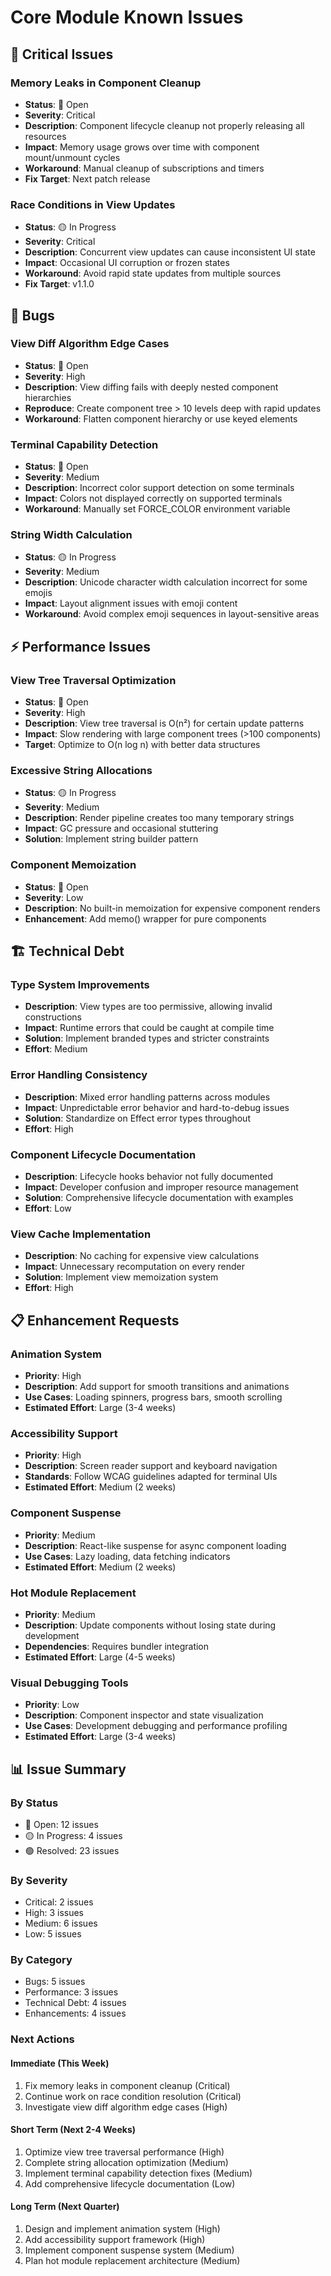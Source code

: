 # Core Module Known Issues

## 🚨 Critical Issues

### Memory Leaks in Component Cleanup
- **Status**: 🔴 Open
- **Severity**: Critical
- **Description**: Component lifecycle cleanup not properly releasing all resources
- **Impact**: Memory usage grows over time with component mount/unmount cycles
- **Workaround**: Manual cleanup of subscriptions and timers
- **Fix Target**: Next patch release

### Race Conditions in View Updates
- **Status**: 🟡 In Progress
- **Severity**: Critical
- **Description**: Concurrent view updates can cause inconsistent UI state
- **Impact**: Occasional UI corruption or frozen states
- **Workaround**: Avoid rapid state updates from multiple sources
- **Fix Target**: v1.1.0

## 🐛 Bugs

### View Diff Algorithm Edge Cases
- **Status**: 🔴 Open
- **Severity**: High
- **Description**: View diffing fails with deeply nested component hierarchies
- **Reproduce**: Create component tree > 10 levels deep with rapid updates
- **Workaround**: Flatten component hierarchy or use keyed elements

### Terminal Capability Detection
- **Status**: 🔴 Open
- **Severity**: Medium
- **Description**: Incorrect color support detection on some terminals
- **Impact**: Colors not displayed correctly on supported terminals
- **Workaround**: Manually set FORCE_COLOR environment variable

### String Width Calculation
- **Status**: 🟡 In Progress
- **Severity**: Medium
- **Description**: Unicode character width calculation incorrect for some emojis
- **Impact**: Layout alignment issues with emoji content
- **Workaround**: Avoid complex emoji sequences in layout-sensitive areas

## ⚡ Performance Issues

### View Tree Traversal Optimization
- **Status**: 🔴 Open
- **Severity**: High
- **Description**: View tree traversal is O(n²) for certain update patterns
- **Impact**: Slow rendering with large component trees (>100 components)
- **Target**: Optimize to O(n log n) with better data structures

### Excessive String Allocations
- **Status**: 🟡 In Progress
- **Severity**: Medium
- **Description**: Render pipeline creates too many temporary strings
- **Impact**: GC pressure and occasional stuttering
- **Solution**: Implement string builder pattern

### Component Memoization
- **Status**: 🔴 Open
- **Severity**: Low
- **Description**: No built-in memoization for expensive component renders
- **Enhancement**: Add memo() wrapper for pure components

## 🏗️ Technical Debt

### Type System Improvements
- **Description**: View types are too permissive, allowing invalid constructions
- **Impact**: Runtime errors that could be caught at compile time
- **Solution**: Implement branded types and stricter constraints
- **Effort**: Medium

### Error Handling Consistency
- **Description**: Mixed error handling patterns across modules
- **Impact**: Unpredictable error behavior and hard-to-debug issues
- **Solution**: Standardize on Effect error types throughout
- **Effort**: High

### Component Lifecycle Documentation
- **Description**: Lifecycle hooks behavior not fully documented
- **Impact**: Developer confusion and improper resource management
- **Solution**: Comprehensive lifecycle documentation with examples
- **Effort**: Low

### View Cache Implementation
- **Description**: No caching for expensive view calculations
- **Impact**: Unnecessary recomputation on every render
- **Solution**: Implement view memoization system
- **Effort**: High

## 📋 Enhancement Requests

### Animation System
- **Priority**: High
- **Description**: Add support for smooth transitions and animations
- **Use Cases**: Loading spinners, progress bars, smooth scrolling
- **Estimated Effort**: Large (3-4 weeks)

### Accessibility Support
- **Priority**: High
- **Description**: Screen reader support and keyboard navigation
- **Standards**: Follow WCAG guidelines adapted for terminal UIs
- **Estimated Effort**: Medium (2 weeks)

### Component Suspense
- **Priority**: Medium
- **Description**: React-like suspense for async component loading
- **Use Cases**: Lazy loading, data fetching indicators
- **Estimated Effort**: Medium (2 weeks)

### Hot Module Replacement
- **Priority**: Medium
- **Description**: Update components without losing state during development
- **Dependencies**: Requires bundler integration
- **Estimated Effort**: Large (4-5 weeks)

### Visual Debugging Tools
- **Priority**: Low
- **Description**: Component inspector and state visualization
- **Use Cases**: Development debugging and performance profiling
- **Estimated Effort**: Large (3-4 weeks)

## 📊 Issue Summary

### By Status
- 🔴 Open: 12 issues
- 🟡 In Progress: 4 issues  
- 🟢 Resolved: 23 issues

### By Severity
- Critical: 2 issues
- High: 3 issues
- Medium: 6 issues
- Low: 5 issues

### By Category
- Bugs: 5 issues
- Performance: 3 issues
- Technical Debt: 4 issues
- Enhancements: 4 issues

### Next Actions

#### Immediate (This Week)
1. Fix memory leaks in component cleanup (Critical)
2. Continue work on race condition resolution (Critical)
3. Investigate view diff algorithm edge cases (High)

#### Short Term (Next 2-4 Weeks)
1. Optimize view tree traversal performance (High)
2. Complete string allocation optimization (Medium)
3. Implement terminal capability detection fixes (Medium)
4. Add comprehensive lifecycle documentation (Low)

#### Long Term (Next Quarter)
1. Design and implement animation system (High)
2. Add accessibility support framework (High)
3. Implement component suspense system (Medium)
4. Plan hot module replacement architecture (Medium)